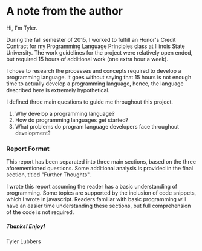  
# A note from the author

Hi, I'm Tyler. 

During the fall semester of 2015, I worked to fulfill an Honor's Credit Contract for my Programming Language Principles class at Illinois State University. The work guidelines for the project were relatively open ended, but required 15 hours of additional work (one extra hour a week). 

I chose to research the processes and concepts required to develop a programming language. It goes without saying that 15 hours is not enough time to actually develop a programming language, hence, the language described here is extremely hypothetical. 

I defined three main questions to guide me throughout this project. 

1. Why develop a programming language?
2. How do programming languages get started?
3. What problems do program language developers face throughout development? 


### Report Format

This report has been separated into three main sections, based on the three aforementioned questions. Some additional analysis is provided in the final section, titled "Further Thoughts".

I wrote this report assuming the reader has a basic understanding of programming. Some topics are supported by the inclusion of code snippets, which I wrote in javascript. Readers familiar with basic programming will have an easier time understanding these sections, but full comprehension of the code is not required. 

##### Thanks! Enjoy!
Tyler Lubbers

